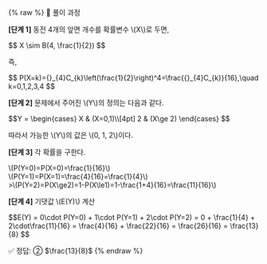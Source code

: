 {% raw %}
🧩 풀이 과정

<p><strong>[단계 1]</strong> 동전 4개의 앞면 개수를 확률변수 \(X\)로 두면,</p> <div class="math-display">$$ X \sim B(4, \frac{1}{2}) $$</div> <p>즉,</p> <div class="math-display">$$ P(X=k)={}_{4}C_{k}\left(\frac{1}{2}\right)^4=\frac{{}_{4}C_{k}}{16},\quad k=0,1,2,3,4 $$</div> <p><strong>[단계 2]</strong> 문제에서 주어진 \(Y\)의 정의는 다음과 같다.</p> <div class="math-display"> $$Y = \begin{cases} X & (X=0,1)\\[4pt] 2 & (X\ge 2) \end{cases} $$</div> <p>따라서 가능한 \(Y\)의 값은 \(0, 1, 2\)이다.</p>
<p><strong>[단계 3]</strong> 각 확률을 구한다.</p> <div class="math-display">\(P(Y=0)=P(X=0)=\frac{1}{16}\)</br>\(P(Y=1)=P(X=1)=\frac{4}{16}=\frac{1}{4}\)</br>>\(P(Y=2)=P(X\ge2)=1-P(X\le1)=1-\frac{1+4}{16}=\frac{11}{16}\)</div>
<p><strong>[단계 4]</strong> 기댓값 \(E(Y)\) 계산</p> <div class="math-display"> $$E(Y) = 0\cdot P(Y=0) + 1\cdot P(Y=1) + 2\cdot P(Y=2) = 0 + \frac{1}{4} + 2\cdot\frac{11}{16} = \frac{4}{16} + \frac{22}{16} = \frac{26}{16} = \frac{13}{8} $$</div>


✅ 정답: ② $\frac{13}{8}$
{% endraw %}
